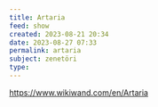 ```yaml
---
title: Artaria
feed: show
created: 2023-08-21 20:34
date: 2023-08-27 07:33
permalink: artaria
subject: zenetöri
type: 
---
```


https://www.wikiwand.com/en/Artaria